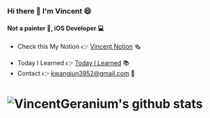 ### Hi there 👋 I'm Vincent 😄

#### Not a painter 🎨, iOS Developer 💻

- Check this My Notion 👉 [Vincent Notion](https://morgan-kang.notion.site/morgan-kang/Notion-8ceb08e8756649e08c7bcf530adcdbfd) 🗞
<!-- - Check this about My Protfolio 👉 [My Portfolio](https://github.com/VincentGeranium/Resume) 📝 -->
- Today I Learned 👉 [Today I Learned](https://github.com/VincentGeranium/TIL/blob/master/Today_I_Learnd/README.md) 📚
- Contact 👉 <kwangjun3952@gmail.com> 📩

# ![VincentGeranium's github stats](https://github-readme-stats.vercel.app/api?username=vincentgeranium&show_icons=true)

<!--
**VincentGeranium/VincentGeranium** is a ✨ _special_ ✨ repository because its `README.md` (this file) appears on your GitHub profile.

Here are some ideas to get you started:

- 🔭 I’m currently working on ...
- 🌱 I’m currently learning ...
- 👯 I’m looking to collaborate on ...
- 🤔 I’m looking for help with ...
- 💬 Ask me about ...
- 📫 How to reach me: ...
- 😄 Pronouns: ...
- ⚡ Fun fact: ...
-->
